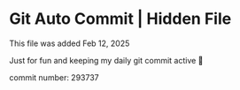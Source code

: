 # Git Auto Commit | Hidden File

This file was added Feb 12, 2025

Just for fun and keeping my daily git commit active 🤪

commit number: 293737
